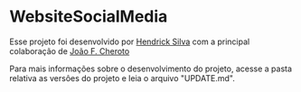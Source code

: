 # WebsiteSocialMedia
Esse projeto foi desenvolvido por <a href=https://github.com/HendrickReis>Hendrick Silva</a> com a principal colaboração de <a href=https://github.com/fjoao9744>João F. Cheroto</a>

Para mais informações sobre o desenvolvimento do projeto, acesse a pasta relativa as versôes do projeto e leia o arquivo "UPDATE.md".